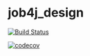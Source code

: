 # job4j_design
[![Build Status](https://travis-ci.org/extrausa/job4j_design.svg?branch=master)](https://travis-ci.org/extrausa/job4j_design)

[![codecov](https://codecov.io/gh/extrausa/job4j_design/branch/master/graph/badge.svg?token=PITDI5D5ZQ)](https://codecov.io/gh/extrausa/job4j_design)
